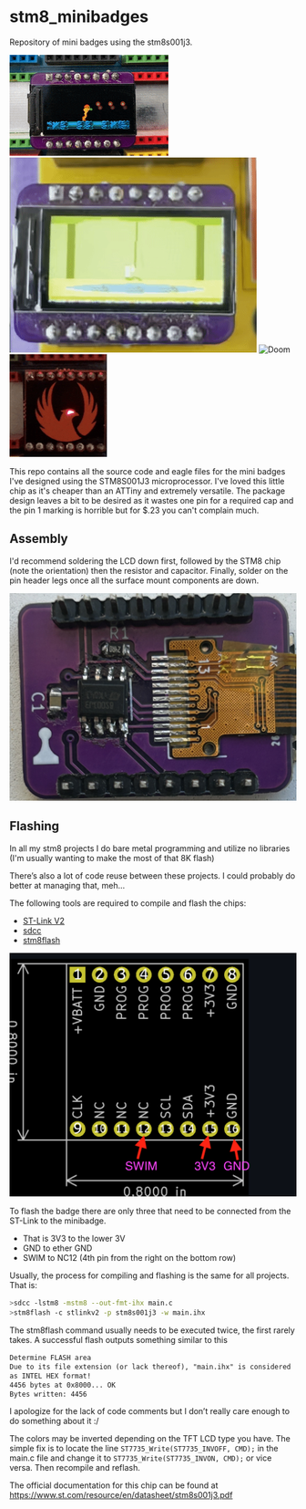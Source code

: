 # stm8_minibadges
Repository of mini badges using the stm8s001j3.

![Metroid](/Metroid/metroid.gif)
![Pitfall](/Pitfall/pitfall.gif)
![Doom](/Doom/doom.gif)
![Phoenix](/Phoenix/s2.gif)

This repo contains all the source code and eagle files for the mini badges I've designed using the STM8S001J3 microprocessor. I've loved this little chip as it's cheaper than an ATTiny and extremely versatile. The package design leaves a bit to be desired as it wastes one pin for a required cap and the pin 1 marking is horrible but for $.23 you can't complain much.

## Assembly

I'd recommend soldering the LCD down first, followed by the STM8 chip (note the orientation) then the resistor and capacitor. Finally, solder on the pin header legs once all the surface mount components are down. 

![Layout](/layout.JPG)


## Flashing

In all my stm8 projects I do bare metal programming and utilize no libraries (I'm usually wanting to make the most of that 8K flash)

There’s also a lot of code reuse between these projects. I could probably do better at managing that, meh...

The following tools are required to compile and flash the chips:
* [ST-Link V2](http://www.ebay.com/sch/i.html?_from=R40&_trksid=p2050601.m570.l1313.TR0.TRC0.H0.Xstlink+v2.TRS0&_nkw=stlink+v2&_sacat=0)
* [sdcc](https://sourceforge.net/projects/sdcc/files/snapshot_builds/)
* [stm8flash](https://github.com/vdudouyt/stm8flash)

![Pinmap](/pins.png)

To flash the badge there are only three that need to be connected from the ST-Link to the minibadge. 
* That is 3V3 to the lower 3V
* GND to ether GND
* SWIM to NC12 (4th pin from the right on the bottom row)

Usually, the process for compiling and flashing is the same for all projects. That is:

```bash
>sdcc -lstm8 -mstm8 --out-fmt-ihx main.c
>stm8flash -c stlinkv2 -p stm8s001j3 -w main.ihx
```

The stm8flash command usually needs to be executed twice, the first rarely takes.
A successful flash outputs something similar to this

```
Determine FLASH area
Due to its file extension (or lack thereof), "main.ihx" is considered as INTEL HEX format!
4456 bytes at 0x8000... OK
Bytes written: 4456
```

I apologize for the lack of code comments but I don’t really care enough to do something about it :/

The colors may be inverted depending on the TFT LCD type you have. The simple fix is to locate the line `ST7735_Write(ST7735_INVOFF, CMD);` in the main.c file and change it to `ST7735_Write(ST7735_INVON, CMD);` or vice versa. Then recompile and reflash.

The official documentation for this chip can be found at https://www.st.com/resource/en/datasheet/stm8s001j3.pdf
